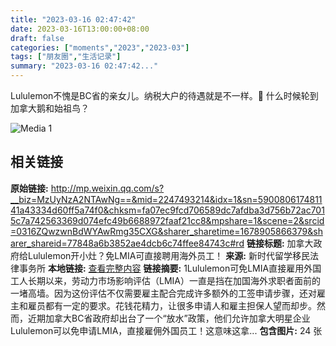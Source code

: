```yaml
---
title: "2023-03-16 02:47:42"
date: 2023-03-16T13:00:00+08:00
draft: false
categories: ["moments","2023","2023-03"]
tags: ["朋友圈","生活记录"]
summary: "2023-03-16 02:47:42..."
---
```


Lululemon不愧是BC省的亲女儿。纳税大户的待遇就是不一样。🤣 什么时候轮到加拿大鹅和始祖鸟？

![Media 1](/Moments/photos/2023-03-16/202303160247420.jpg)

## 相关链接

**原始链接:** http://mp.weixin.qq.com/s?__biz=MzUyNzA2NTAwNg==&mid=2247493214&idx=1&sn=590080617481141a43334d60ff5a74f0&chksm=fa07ec9fcd706589dc7afdba3d756b72ac7015c7a742563369d074efc49b6688972faaf21cc8&mpshare=1&scene=2&srcid=0316ZQwzwnBdWYAwRmg35CXG&sharer_sharetime=1678905866379&sharer_shareid=77848a6b3852ae4dcb6c74ffee84743c#rd
**链接标题:** 加拿大政府给Lululemon开小灶？免LMIA可直接聘用海外员工！
**来源:** 新时代留学移民法律事务所
**本地链接:** [查看完整内容](/link_content/2023/03/2023-03-16-3/link_content/)
**链接摘要:** 1Lululemon可免LMIA直接雇用外国工人长期以来，劳动力市场影响评估（LMIA）一直是挡在加国海外求职者面前的一堵高墙。因为这份评估不仅需要雇主配合完成许多额外的工签申请步骤，还对雇主和雇员都有一定的要求。花钱花精力，让很多申请人和雇主担保人望而却步。然而，近期加拿大BC省政府却出台了一个“放水”政策，他们允许加拿大明星企业Lululemon可以免申请LMIA，直接雇佣外国员工！这意味这拿...
**包含图片:** 24 张

